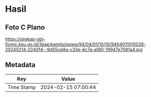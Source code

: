 # Hasil

## Foto C Plano

https://sirekap-obj-formc.kpu.go.id/3eae/pemilu/ppwp/94/04/01/10/10/9404011010026-20240214-224014--9d55cd4a-c33e-4c7a-a180-19947e7081a4.jpg


## Metadata

| Key        | Value               |
| ---------- | ------------------- |
| Time Stamp | 2024-02-15 07:00:44 |




